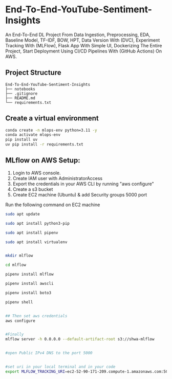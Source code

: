 # End-To-End-YouTube-Sentiment-Insights

An End-To-End DL Project From Data Ingestion, Preprocessing, EDA, Baseline Model,  TF-IDF, BOW, HPT, Data Version With (DVC), Experiment Tracking With (MLFlow), Flask App With Simple UI, Dockerizing The Entire Project, Start Deployment Using CI/CD Pipelines With (GitHub Actions) On AWS.

## Project Structure

```
End-To-End-YouTube-Sentiment-Insights
├── notebooks
├── .gitignore
├── README.md
└── requirements.txt
```

## Create a virtual environment

```bash
conda create -n mlops-env python=3.11 -y
conda activate mlops-env
pip install uv
uv pip install -r requirements.txt
```

## MLflow on AWS Setup:

1. Login to AWS console.
2. Create IAM user with AdministratorAccess
3. Export the credentials in your AWS CLI by running "aws configure"
4. Create a s3 bucket
5. Create EC2 machine (Ubuntu) & add Security groups 5000 port

Run the following command on EC2 machine
```bash
sudo apt update

sudo apt install python3-pip

sudo apt install pipenv

sudo apt install virtualenv


mkdir mlflow

cd mlflow

pipenv install mlflow

pipenv install awscli

pipenv install boto3

pipenv shell


## Then set aws credentials
aws configure


#Finally 
mlflow server -h 0.0.0.0 --default-artifact-root s3://shwa-mlflow


#open Public IPv4 DNS to the port 5000


#set uri in your local terminal and in your code 
export MLFLOW_TRACKING_URI=ec2-52-90-171-209.compute-1.amazonaws.com:5000
```
